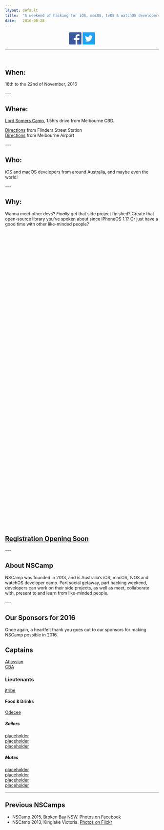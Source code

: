 ```yaml
---
layout: default
title:  "A weekend of hacking for iOS, macOS, tvOS & watchOS developers everywhere."
date:   2016-08-28
---
```


<div style="text-align: center">
<div style="display: inline-block">
        <a id="footer-li" href="https://www.facebook.com/nextstepcamp"><img src="./img/fb.png" alt="NSFacebook" height="40" width="40"></a>
        <a id="footer-li" href="http://www.twitter.com/nscamp_au"><img src="./img/twitter.png" alt="NSBird" height="40" width="40"></a>
</div>
</div>

---

<br>

## When:

18th to the 22nd of November, 2016

---<br>

## Where:

[Lord Somers Camp](https://www.lscph.org.au/), 1.5hrs drive from Melbourne CBD.

[Directions](https://goo.gl/maps/8QcjfdcdzLB2) from Flinders Street Station<br>
[Directions](https://goo.gl/maps/aiTH9hjugGy) from Melbourne Airport

---<br>

## Who:

iOS and macOS developers from around Australia, and maybe even the world!

---<br>

## Why:

Wanna meet other devs? 
_Finally_ get that side project finished? 
Create that open-source library you've spoken about since iPhoneOS 1.1?
Or just have a good time with other like-minded people?

<div id="googleMap" style="height:480px; pointer-events: none;"></div><br/>


<p id="register" style="margin-top:500px"><a href="/"><h2>Registration Opening Soon</h2></a></p>

---<br>

## About NSCamp

NSCamp was founded in 2013, and is Australia’s iOS, macOS, tvOS and watchOS developer camp. Part social getaway, part hacking weekend, developers can work on their side projects, as well as meet, collaborate with, present to and learn from like-minded people.

---<br>

## Our Sponsors for 2016

Once again, a heartfelt thank you goes out to our sponsors for making NSCamp possible in 2016.

<div id="sponsor-captains" class="sponsors-1">
  <h2>Captains</h2>
  <a href="https://www.atlassian.com/" class="sponsor sponsor-atlassian"><div>Atlassian</div></a>
  <a href="https://www.commbank.com.au/" class="sponsor sponsor-commbank"><div>CBA</div></a>
</div>

<div id="sponsor-lientenants" class="sponsors-2">
  <h3>Lieutenants</h3>
  <a href="http://jtribe.com.au" class="sponsor sponsor-jtribe"><div>jtribe</div></a>
</div>

<div id="sponsor-food-drinks" class="sponsors-2">
  <h4>Food &amp; Drinks</h4>
  <a href="http://odecee.com.au" class="sponsor sponsor-odecee"><div>Odecee</div></a>
</div>


<div id="sponsor-sailors" class="sponsors-3">
  <h5>Sailors</h5>
  <a href="http://nscamp.com" class="sponsor sponsor-placeholder"><div>placeholder</div></a>
  <a href="http://nscamp.com" class="sponsor sponsor-placeholder"><div>placeholder</div></a>
  <a href="http://nscamp.com" class="sponsor sponsor-placeholder"><div>placeholder</div></a>
</div>

<div id="sponsor-mates" class="sponsors-3">
  <h5>Mates</h5>
  <a href="http://nscamp.com" class="sponsor sponsor-placeholder"><div>placeholder</div></a>
  <a href="http://nscamp.com" class="sponsor sponsor-placeholder"><div>placeholder</div></a>
  <a href="http://nscamp.com" class="sponsor sponsor-placeholder"><div>placeholder</div></a>
  <a href="http://nscamp.com" class="sponsor sponsor-placeholder"><div>placeholder</div></a>
</div>


---

<h2>Previous NSCamps</h2>
<ul>
  <li> NSCamp 2015, Broken Bay NSW. <a href="https://www.facebook.com/nextstepcamp/photos_stream">  Photos on Facebook </a> </li>
  <li> NSCamp 2013, Kinglake Victoria. <a href="https://www.flickr.com/photos/109763057@N06/"> Photos on Flickr </a> </li>
</ul>


